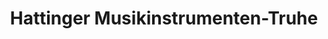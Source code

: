 ---
title: "Hattinger Musikinstrumenten-Truhe"
url: /hattingen/hattinger-musikinstrumenten-truhe/
shop: Instrumente
---